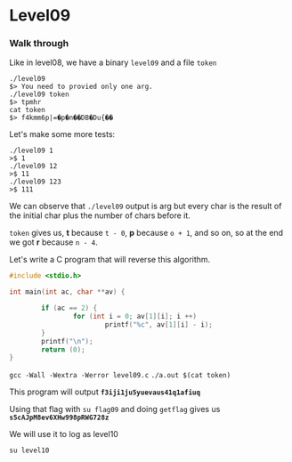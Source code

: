 

# **Level09**

### **Walk through**

Like in level08, we have a binary `level09` and a file `token`  

`./level09`     
		`$> You need to provied only one arg.`  
`./level09 token`   
		`$> tpmhr`  
`cat token`   
		`$> f4kmm6p|=�p�n��DB�Du{��`  

Let's make some more tests:

`./level09 1`   
		`>$ 1`  
`./level09 12`  
		`>$ 11`  
`./level09 123`  
		`>$ 111`  

We can observe that `./level09` output is arg but every char is the result of the initial char plus the number of chars before it.

`token`  gives us, **t** because `t - 0`, **p** because `o + 1`, and so on, so at the end we got **r** because `n - 4`.

Let's write a C program that will reverse this algorithm.

```C
#include <stdio.h>

int main(int ac, char **av) {

        if (ac == 2) {
                for (int i = 0; av[1][i]; i ++)
                        printf("%c", av[1][i] - i);
        }
        printf("\n");
        return (0);
}
``` 

`gcc -Wall -Wextra -Werror level09.c`
`./a.out $(cat token)`

This program will output **`f3iji1ju5yuevaus41q1afiuq`**

Using that flag with `su flag09` and doing `getflag` gives us **`s5cAJpM8ev6XHw998pRWG728z`**

We will use it to log as level10

`su level10`

